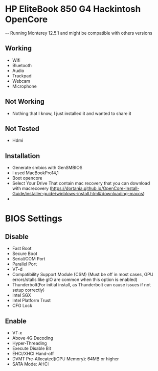 # HP EliteBook 850 G4 Hackintosh OpenCore
-- Running Monterey 12.5.1 and might be compatible with others versions

Working
-
- Wifi
- Bluetooth
- Audio
- Trackpad
- Webcam
- Microphone

Not Working
-
- Nothing that I know, I just installed it and wanted to share it

Not Tested
-
- Hdmi

Installation
-
- Generate smbios with GenSMBIOS
- I used MacBookPro14,1
- Boot opencore
- Select Your Drive That contain mac recovery that you can download with macrecovery (https://dortania.github.io/OpenCore-Install-Guide/installer-guide/winblows-install.html#downloading-macos)
- 

# BIOS Settings
Disable
-
- Fast Boot
- Secure Boot
- Serial/COM Port
- Parallel Port
- VT-d
- Compatibility Support Module (CSM) (Must be off in most cases, GPU errors/stalls like gIO are common when this option is enabled)
- Thunderbolt(For initial install, as Thunderbolt can cause issues if not setup correctly)
- Intel SGX
- Intel Platform Trust
- CFG Lock

Enable
-
- VT-x
- Above 4G Decoding
- Hyper-Threading
- Execute Disable Bit
- EHCI/XHCI Hand-off
- DVMT Pre-Allocated(iGPU Memory): 64MB or higher
- SATA Mode: AHCI
